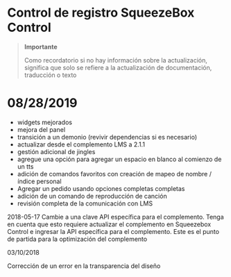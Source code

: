 # Control de registro SqueezeBox Control

>**Importante**
>
>Como recordatorio si no hay información sobre la actualización, significa que solo se refiere a la actualización de documentación, traducción o texto

# 08/28/2019
- widgets mejorados
- mejora del panel
- transición a un demonio (revivir dependencias si es necesario)
- actualizar desde el complemento LMS a 2.1.1
- gestión adicional de jingles
- agregue una opción para agregar un espacio en blanco al comienzo de un tts
- adición de comandos favoritos con creación de mapeo de nombre / índice personal
- Agregar un pedido usando opciones completas completas
- adición de un comando de reproducción de canción
- revisión completa de la comunicación con LMS


2018-05-17
Cambie a una clave API específica para el complemento. Tenga en cuenta que esto requiere actualizar el complemento en Squeezebox Control e ingresar la API específica para el complemento. Este es el punto de partida para la optimización del complemento

03/10/2018

Corrección de un error en la transparencia del diseño

